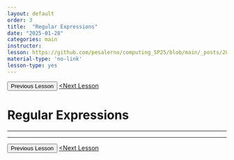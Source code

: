 ```yaml
---
layout: default
order: 3
title:  "Regular Expressions"
date: "2025-01-28"
categories: main
instructor: 
lesson: https://github.com/pesalerno/computing_SP25/blob/main/_posts/2025-01-28-3_Week_3.md
material-type: 'no-link'
lesson-type: yes
---
```


<a href="https://github.com/pesalerno/computing_SP25/blob/main/_posts/2025-01-21-2_Week_2.md"><button>Previous Lesson</button></a>    <a href="https://github.com/pesalerno/computing_SP25/blob/main/_posts/2025-02-04-4_Week_4.md"><Next Lesson</button></a>

# Regular Expressions

------------


--------------

<a href="https://github.com/pesalerno/computing_SP25/blob/main/_posts/2025-01-21-2_Week_2.md"><button>Previous Lesson</button></a>    <a href="https://github.com/pesalerno/computing_SP25/blob/main/_posts/2025-02-04-4_Week_4.md"><Next Lesson</button></a>
